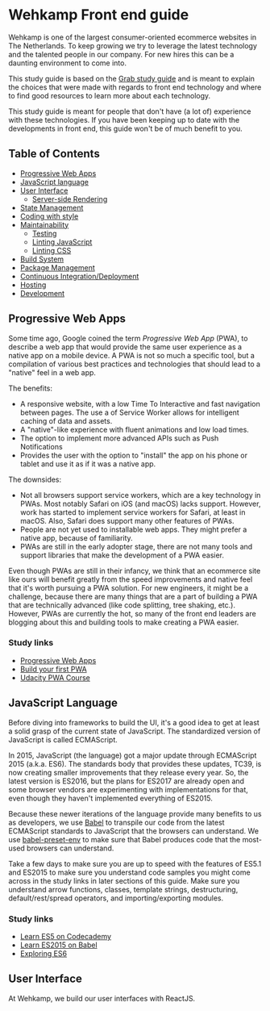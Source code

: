 # Wehkamp Front end guide

Wehkamp is one of the largest consumer-oriented ecommerce websites in The Netherlands. To keep growing we try to leverage the latest technology and the talented people in our company. For new hires this can be a daunting environment to come into. 

This study guide is based on the [Grab study guide](https://github.com/grab/front-end-guide) and is meant to explain the choices that were made with regards to front end technology and where to find good resources to learn more about each technology.

This study guide is meant for people that don't have (a lot of) experience with these technologies. If you have been keeping up to date with the developments in front end, this guide won't be of much benefit to you.

## Table of Contents

* [Progressive Web Apps](#progressive-web-apps)
* [JavaScript language](#javascript-language)
* [User Interface](#user-interface)
  * [Server-side Rendering](#server-side-rendering)
* [State Management](#state-management)
* [Coding with style](#coding-with-style)
* [Maintainability](#maintainability)
  * [Testing](#testing)
  * [Linting JavaScript](#linting-javascript)
  * [Linting CSS](#linting-css)
* [Build System](#build-system)
* [Package Management](#package-management)
* [Continuous Integration/Deployment](#continuous-integration-deployment)
* [Hosting](#hosting)
* [Development](#development)

## Progressive Web Apps

Some time ago, Google coined the term *Progressive Web App* (PWA), to describe a web app that would provide the same user experience as a native app on a mobile device. A PWA is not so much a specific tool, but a compilation of various best practices and technologies that should lead to a "native" feel in a web app.

The benefits:
 * A responsive website, with a low Time To Interactive and fast navigation between pages. The use a of Service Worker allows for intelligent caching of data and assets. 
 * A "native"-like experience with fluent animations and low load times.
 * The option to implement more advanced APIs such as Push Notifications
 * Provides the user with the option to "install" the app on his phone or tablet and use it as if it was a native app.
 
 The downsides:
  * Not all browsers support service workers, which are a key technology in PWAs. Most notably Safari on iOS (and macOS) lacks support. However, work has started to implement service workers for Safari, at least in macOS. Also, Safari does support many other features of PWAs.
  * People are not yet used to installable web apps. They might prefer a native app, because of familiarity. 
  * PWAs are still in the early adopter stage, there are not many tools and support libraries that make the development of a PWA easier.
  
Even though PWAs are still in their infancy, we think that an ecommerce site like ours will benefit greatly from the speed improvements and native feel that it's worth pursuing a PWA solution. For new engineers, it might be a challenge, because there are many things that are a part of building a PWA that are technically advanced (like code splitting, tree shaking, etc.). However, PWAs are currently the hot, so many of the front end leaders are blogging about this and building tools to make creating a PWA easier.

### Study links
 - [Progressive Web Apps](https://developers.google.com/web/progressive-web-apps/)
 - [Build your first PWA](https://codelabs.developers.google.com/codelabs/your-first-pwapp/#0)
 - [Udacity PWA Course](https://classroom.udacity.com/courses/ud811)

## JavaScript Language

Before diving into frameworks to build the UI, it's a good idea to get at least a solid grasp of the current state of JavaScript. The standardized version of JavaScript is called ECMAScript. 

In 2015, JavaScript (the language) got a major update through ECMAScript 2015 (a.k.a. ES6). The standards body that provides these updates, TC39, is now creating smaller improvements that they release every year. So, the latest version is ES2016, but the plans for ES2017 are already open and some browser vendors are experimenting with implementations for that, even though they haven't implemented everything of ES2015. 

Because these newer iterations of the language provide many benefits to us as developers, we use [Babel](https://babeljs.io) to transpile our code from the latest ECMAScript standards to JavaScript that the browsers can understand. We use [babel-preset-env](https://github.com/babel/babel-preset-env) to make sure that Babel produces code that the most-used browsers can understand.

Take a few days to make sure you are up to speed with the features of ES5.1 and ES2015 to make sure you understand code samples you might come across in the study links in later sections of this guide. Make sure you understand arrow functions, classes, template strings, destructuring, default/rest/spread operators, and importing/exporting modules.

### Study links

 - [Learn ES5 on Codecademy](https://www.codecademy.com/learn/learn-javascript)
 - [Learn ES2015 on Babel](https://babeljs.io/learn-es2015/)
 - [Exploring ES6](http://exploringjs.com/es6/)

## User Interface

At Wehkamp, we build our user interfaces with ReactJS. 
